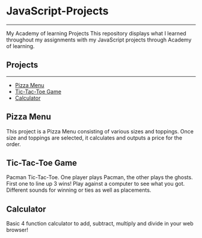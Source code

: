 # JavaScript-Projects
---
 My Academy of learning Projects
This repository displays what I learned throughout my assignments with my JavaScript projects through Academy of learning.

## Projects
---
* [Pizza Menu](https://github.com/MSandfordProjects/JavaScript-Projects/tree/main/Pizza_Project)
* [Tic-Tac-Toe Game](https://github.com/MSandfordProjects/JavaScript-Projects/tree/main/TicTacToe)
* [Calculator](https://github.com/MSandfordProjects/JavaScript-Projects/tree/main/Calculator)

## Pizza Menu
This project is a Pizza Menu consisting of various sizes and toppings. Once size and toppings are selected, it calculates and outputs a price for the order.

## Tic-Tac-Toe Game
Pacman Tic-Tac-Toe. One player plays Pacman, the other plays the ghosts. First one to line up 3 wins! Play against a computer to see what you got. Different sounds 
for winning or ties as well as placements.

## Calculator
Basic 4 function calculator to add, subtract, multiply and divide in your web browser!
